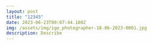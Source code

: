 ```yaml
---
layout: post
title: "12345"
date: 2023-06-23T00:07:44.108Z
img: /assets/img/igo_photographer-18-06-2023-0001.jpg
description: Describe
---
```


